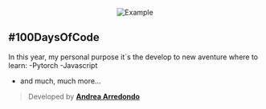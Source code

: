 <p align="center">
    <img src="https://github.com/Andrea-Monserrat/100daysofcode/icon.png?raw=true" alt="Example"/>
</p>

## **#100DaysOfCode**
In this year, my personal purpose it´s the develop to new aventure where to learn:
-Pytorch
-Javascript
- and much, much more...


> Developed by **[Andrea Arredondo](https://twitter.com/AndreMonserratt)** 
